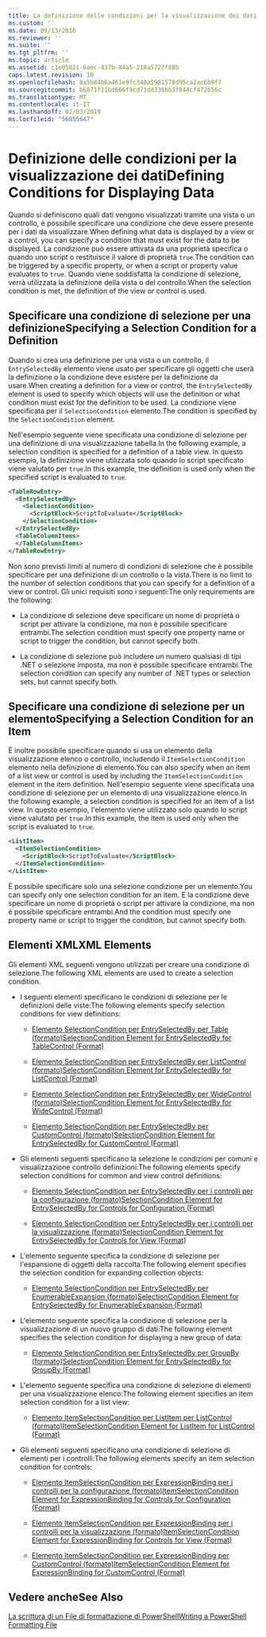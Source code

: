 ```yaml
---
title: La definizione delle condizioni per la visualizzazione dei dati | Microsoft Docs
ms.custom: ''
ms.date: 09/13/2016
ms.reviewer: ''
ms.suite: ''
ms.tgt_pltfrm: ''
ms.topic: article
ms.assetid: c1e05821-6aec-437b-84a5-218a5727f88b
caps.latest.revision: 10
ms.openlocfilehash: 8a5b84b6a461e9fc340a5981578d95ca2ac6b9f7
ms.sourcegitcommit: b6871f21bd666f9cd71dd336bb3f844cf472b56c
ms.translationtype: MT
ms.contentlocale: it-IT
ms.lasthandoff: 02/03/2019
ms.locfileid: "56855647"
---
```

# <a name="defining-conditions-for-displaying-data"></a><span data-ttu-id="bcd62-102">Definizione delle condizioni per la visualizzazione dei dati</span><span class="sxs-lookup"><span data-stu-id="bcd62-102">Defining Conditions for Displaying Data</span></span>

<span data-ttu-id="bcd62-103">Quando si definiscono quali dati vengono visualizzati tramite una vista o un controllo, è possibile specificare una condizione che deve essere presente per i dati da visualizzare.</span><span class="sxs-lookup"><span data-stu-id="bcd62-103">When defining what data is displayed by a view or a control, you can specify a condition that must exist for the data to be displayed.</span></span> <span data-ttu-id="bcd62-104">La condizione può essere attivata da una proprietà specifica o quando uno script o restituisce il valore di proprietà `true`.</span><span class="sxs-lookup"><span data-stu-id="bcd62-104">The condition can be triggered by a specific property, or when a script or property value evaluates to `true`.</span></span> <span data-ttu-id="bcd62-105">Quando viene soddisfatta la condizione di selezione, verrà utilizzata la definizione della vista o del controllo.</span><span class="sxs-lookup"><span data-stu-id="bcd62-105">When the selection condition is met, the definition of the view or control is used.</span></span>

## <a name="specifying-a-selection-condition-for-a-definition"></a><span data-ttu-id="bcd62-106">Specificare una condizione di selezione per una definizione</span><span class="sxs-lookup"><span data-stu-id="bcd62-106">Specifying a Selection Condition for a Definition</span></span>

<span data-ttu-id="bcd62-107">Quando si crea una definizione per una vista o un controllo, il `EntrySelectedBy` elemento viene usato per specificare gli oggetti che userà la definizione o la condizione deve esistere per la definizione da usare.</span><span class="sxs-lookup"><span data-stu-id="bcd62-107">When creating a definition for a view or control, the `EntrySelectedBy` element is used to specify which objects will use the definition or what condition must exist for the definition to be used.</span></span> <span data-ttu-id="bcd62-108">La condizione viene specificata per il `SelectionCondition` elemento.</span><span class="sxs-lookup"><span data-stu-id="bcd62-108">The condition is specified by the `SelectionCondition` element.</span></span>

<span data-ttu-id="bcd62-109">Nell'esempio seguente viene specificata una condizione di selezione per una definizione di una visualizzazione tabella.</span><span class="sxs-lookup"><span data-stu-id="bcd62-109">In the following example, a selection condition is specified for a definition of a table view.</span></span> <span data-ttu-id="bcd62-110">In questo esempio, la definizione viene utilizzata solo quando lo script specificato viene valutato per `true`.</span><span class="sxs-lookup"><span data-stu-id="bcd62-110">In this example, the definition is used only when the specified script is evaluated to `true`.</span></span>

```xml
<TableRowEntry>
  <EntrySelectedBy>
    <SelectionCondition>
      <ScriptBlock>ScriptToEvaluate</ScriptBlock>
    </SelectionCondition>
  </EntrySelectedBy>
  <TableColumnItems>
  </TableColumnItems>
</TableRowEntry>

```

<span data-ttu-id="bcd62-111">Non sono previsti limiti al numero di condizioni di selezione che è possibile specificare per una definizione di un controllo o la vista.</span><span class="sxs-lookup"><span data-stu-id="bcd62-111">There is no limit to the number of selection conditions that you can specify for a definition of a view or control.</span></span> <span data-ttu-id="bcd62-112">Gli unici requisiti sono i seguenti:</span><span class="sxs-lookup"><span data-stu-id="bcd62-112">The only requirements are the following:</span></span>

- <span data-ttu-id="bcd62-113">La condizione di selezione deve specificare un nome di proprietà o script per attivare la condizione, ma non è possibile specificare entrambi.</span><span class="sxs-lookup"><span data-stu-id="bcd62-113">The selection condition must specify one property name or script to trigger the condition, but cannot specify both.</span></span>

- <span data-ttu-id="bcd62-114">La condizione di selezione può includere un numero qualsiasi di tipi .NET o selezione imposta, ma non è possibile specificare entrambi.</span><span class="sxs-lookup"><span data-stu-id="bcd62-114">The selection condition can specify any number of .NET types or selection sets, but cannot specify both.</span></span>

## <a name="specifying-a-selection-condition-for-an-item"></a><span data-ttu-id="bcd62-115">Specificare una condizione di selezione per un elemento</span><span class="sxs-lookup"><span data-stu-id="bcd62-115">Specifying a Selection Condition for an Item</span></span>

<span data-ttu-id="bcd62-116">È inoltre possibile specificare quando si usa un elemento della visualizzazione elenco o controllo, includendo il `ItemSelectionCondition` elemento nella definizione di elemento.</span><span class="sxs-lookup"><span data-stu-id="bcd62-116">You can also specify when an item of a list view or control is used by including the `ItemSelectionCondition` element in the item definition.</span></span> <span data-ttu-id="bcd62-117">Nell'esempio seguente viene specificata una condizione di selezione per un elemento di una visualizzazione elenco.</span><span class="sxs-lookup"><span data-stu-id="bcd62-117">In the following example, a selection condition is specified for an item of a list view.</span></span> <span data-ttu-id="bcd62-118">In questo esempio, l'elemento viene utilizzato solo quando lo script viene valutato per `true`.</span><span class="sxs-lookup"><span data-stu-id="bcd62-118">In this example, the item is used only when the script is evaluated to `true`.</span></span>

```xml
<ListItem>
  <ItemSelectionCondition>
    <ScriptBlock>ScriptToEvaluate</ScriptBlock>
  </ItemSelectionCondition>
</ListItem>

```

<span data-ttu-id="bcd62-119">È possibile specificare solo una selezione condizione per un elemento.</span><span class="sxs-lookup"><span data-stu-id="bcd62-119">You can specify only one selection condition for an item.</span></span> <span data-ttu-id="bcd62-120">E la condizione deve specificare un nome di proprietà o script per attivare la condizione, ma non è possibile specificare entrambi.</span><span class="sxs-lookup"><span data-stu-id="bcd62-120">And the condition must specify one property name or script to trigger the condition, but cannot specify both.</span></span>

## <a name="xml-elements"></a><span data-ttu-id="bcd62-121">Elementi XML</span><span class="sxs-lookup"><span data-stu-id="bcd62-121">XML Elements</span></span>

 <span data-ttu-id="bcd62-122">Gli elementi XML seguenti vengono utilizzati per creare una condizione di selezione.</span><span class="sxs-lookup"><span data-stu-id="bcd62-122">The following XML elements are used to create a selection condition.</span></span>

- <span data-ttu-id="bcd62-123">I seguenti elementi specificano le condizioni di selezione per le definizioni delle viste:</span><span class="sxs-lookup"><span data-stu-id="bcd62-123">The following elements specify selection conditions for view definitions:</span></span>

    - [<span data-ttu-id="bcd62-124">Elemento SelectionCondition per EntrySelectedBy per Table (formato)</span><span class="sxs-lookup"><span data-stu-id="bcd62-124">SelectionCondition Element for EntrySelectedBy for TableControl (Format)</span></span>](./selectioncondition-element-for-entryselectedby-for-tablecontrol-format.md)

    - [<span data-ttu-id="bcd62-125">Elemento SelectionCondition per EntrySelectedBy per ListControl (formato)</span><span class="sxs-lookup"><span data-stu-id="bcd62-125">SelectionCondition Element for EntrySelectedBy for ListControl (Format)</span></span>](./selectioncondition-element-for-entryselectedby-for-listcontrol-format.md)

    - [<span data-ttu-id="bcd62-126">Elemento SelectionCondition per EntrySelectedBy per WideControl (formato)</span><span class="sxs-lookup"><span data-stu-id="bcd62-126">SelectionCondition Element for EntrySelectedBy for WideControl (Format)</span></span>](./selectioncondition-element-for-entryselectedby-for-widecontrol-format.md)

    - [<span data-ttu-id="bcd62-127">Elemento SelectionCondition per EntrySelectedBy per CustomControl (formato)</span><span class="sxs-lookup"><span data-stu-id="bcd62-127">SelectionCondition Element for EntrySelectedBy for CustomControl (Format)</span></span>](./selectioncondition-element-for-entryselectedby-for-customcontrol-format.md)

- <span data-ttu-id="bcd62-128">Gli elementi seguenti specificano la selezione le condizioni per comuni e visualizzazione controllo definizioni:</span><span class="sxs-lookup"><span data-stu-id="bcd62-128">The following elements specify selection conditions for common and view control definitions:</span></span>

    - [<span data-ttu-id="bcd62-129">Elemento SelectionCondition per EntrySelectedBy per i controlli per la configurazione (formato)</span><span class="sxs-lookup"><span data-stu-id="bcd62-129">SelectionCondition Element for EntrySelectedBy for Controls for Configuration (Format)</span></span>](./selectioncondition-element-for-entryselectedby-for-controls-for-configuration-format.md)

    - [<span data-ttu-id="bcd62-130">Elemento SelectionCondition per EntrySelectedBy per i controlli per la visualizzazione (formato)</span><span class="sxs-lookup"><span data-stu-id="bcd62-130">SelectionCondition Element for EntrySelectedBy for Controls for View (Format)</span></span>](./selectioncondition-element-for-entryselectedby-for-controls-for-view-format.md)

- <span data-ttu-id="bcd62-131">L'elemento seguente specifica la condizione di selezione per l'espansione di oggetti della raccolta:</span><span class="sxs-lookup"><span data-stu-id="bcd62-131">The following element specifies the selection condition for expanding collection objects:</span></span>

    - [<span data-ttu-id="bcd62-132">Elemento SelectionCondition per EntrySelectedBy per EnumerableExpansion (formato)</span><span class="sxs-lookup"><span data-stu-id="bcd62-132">SelectionCondition Element for EntrySelectedBy for EnumerableExpansion (Format)</span></span>](./selectioncondition-element-for-entryselectedby-for-enumerableexpansion-format.md)

- <span data-ttu-id="bcd62-133">L'elemento seguente specifica la condizione di selezione per la visualizzazione di un nuovo gruppo di dati:</span><span class="sxs-lookup"><span data-stu-id="bcd62-133">The following element specifies the selection condition for displaying a new group of data:</span></span>

    - [<span data-ttu-id="bcd62-134">Elemento SelectionCondition per EntrySelectedBy per GroupBy (formato)</span><span class="sxs-lookup"><span data-stu-id="bcd62-134">SelectionCondition Element for EntrySelectedBy for GroupBy (Format)</span></span>](./selectioncondition-element-for-entryselectedby-for-groupby-format.md)

- <span data-ttu-id="bcd62-135">L'elemento seguente specifica una condizione di selezione di elementi per una visualizzazione elenco:</span><span class="sxs-lookup"><span data-stu-id="bcd62-135">The following element specifies an item selection condition for a list view:</span></span>

    - [<span data-ttu-id="bcd62-136">Elemento ItemSelectionCondition per ListItem per ListControl (formato)</span><span class="sxs-lookup"><span data-stu-id="bcd62-136">ItemSelectionCondition Element for ListItem for ListControl (Format)</span></span>](./itemselectioncondition-element-for-listitem-for-listcontrol-format.md)

- <span data-ttu-id="bcd62-137">Gli elementi seguenti specificano una condizione di selezione di elementi per i controlli:</span><span class="sxs-lookup"><span data-stu-id="bcd62-137">The following elements specify an item selection condition for controls:</span></span>

    - [<span data-ttu-id="bcd62-138">Elemento ItemSelectionCondition per ExpressionBinding per i controlli per la configurazione (formato)</span><span class="sxs-lookup"><span data-stu-id="bcd62-138">ItemSelectionCondition Element for ExpressionBinding for Controls for Configuration (Format)</span></span>](./itemselectioncondition-element-for-expressionbinding-for-controls-for-configuration-format.md)

    - [<span data-ttu-id="bcd62-139">Elemento ItemSelectionCondition per ExpressionBinding per i controlli per la visualizzazione (formato)</span><span class="sxs-lookup"><span data-stu-id="bcd62-139">ItemSelectionCondition Element for ExpressionBinding for Controls for View (Format)</span></span>](./itemselectioncondition-element-for-expressionbinding-for-controls-for-view-format.md)

    - [<span data-ttu-id="bcd62-140">Elemento ItemSelectionCondition per ExpressionBinding per CustomControl (formato)</span><span class="sxs-lookup"><span data-stu-id="bcd62-140">ItemSelectionCondition Element for ExpressionBinding for CustomControl (Format)</span></span>](./itemselectioncondition-element-for-expressionbinding-for-customcontrol-format.md)

## <a name="see-also"></a><span data-ttu-id="bcd62-141">Vedere anche</span><span class="sxs-lookup"><span data-stu-id="bcd62-141">See Also</span></span>

[<span data-ttu-id="bcd62-142">La scrittura di un File di formattazione di PowerShell</span><span class="sxs-lookup"><span data-stu-id="bcd62-142">Writing a PowerShell Formatting File</span></span>](./writing-a-powershell-formatting-file.md)
